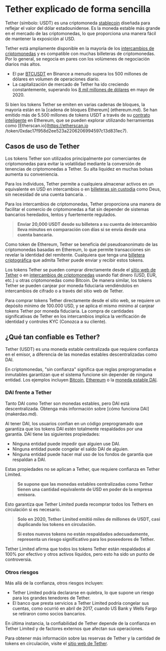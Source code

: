 # Tether explicado de forma sencilla

Tether (símbolo: USDT) es una criptomoneda [stablecoin](../../defi/es/5-stablecoins.md) diseñada para reflejar el valor del dólar estadounidense. Es la moneda estable más grande en el mercado de las criptomonedas, lo que proporciona una manera fácil de mantener la exposición al USD.

Tether está ampliamente disponible en la mayoría de los [intercambios de criptomonedas](../../fundamentals/es/6-buying-cryptocurrency-basics.md) y es compatible con muchas billeteras de criptomonedas. Por lo general, se negocia en pares con los volúmenes de negociación diarios más altos.

- El par [BTCUSDT](https://www.binance.com/es/trade/BTC_USDT) en Binance a menudo supera los 500 millones de dólares en volumen de operaciones diario.
- La capitalización de mercado de Tether ha ido creciendo constantemente, superando los [8 mil millones de dólares](https://coinmarketcap.com/currencies/tether/) en mayo de 2020.

Si bien los tokens Tether se emiten en varias cadenas de bloques, la mayoría están en la [cadena de bloques Ethereum] (ethereum.md). Se han emitido más de 5.500 millones de tokens USDT a través de su [contrato inteligente](https://etherscan.io/token/0xdac17f958d2ee523a2206206994597c13d831ec7) en Ethereum, que se pueden explorar utilizando herramientas como [Etherscan.io](https://etherscan.io /token/0xdac17f958d2ee523a2206206994597c13d831ec7).

## Casos de uso de Tether

Los tokens Tether son utilizados principalmente por comerciantes de criptomonedas para evitar la volatilidad mediante la conversión de tenencias de criptomonedas a Tether. Su alta liquidez en muchas bolsas aumenta su conveniencia.

Para los individuos, Tether permite a cualquiera almacenar activos en un equivalente en USD en intercambios o en [billeteras sin custodia](../../fundamentals/es/2-wallets-basics.md) como Deus, sin necesidad de una cuenta bancaria. .

Para los intercambios de criptomonedas, Tether proporciona una manera de facilitar el comercio de criptomonedas a fiat sin depender de sistemas bancarios heredados, lentos y fuertemente regulados.

> **Enviar 20,000 USDT desde su billetera a su cuenta de intercambio lleva minutos en comparación con días si se envía desde una cuenta bancaria.**

Como token de Ethereum, Tether se beneficia del pseudoanonimato de las criptomonedas basadas en Ethereum, lo que permite transacciones sin revelar la identidad del remitente. Cualquiera que tenga una [billetera criptográfica](https://deuswallet.com) que admita Tether puede enviar y recibir estos tokens.

Los tokens Tether se pueden comprar directamente desde el [sitio web de Tether](https://tether.to) o en [intercambios de criptomonedas](../../fundamentals/es/6-buying-cryptocurrency-basics.md) usando fiat dinero (USD, EUR, etc.) u otras criptomonedas como Bitcoin. De manera similar, los tokens Tether se pueden canjear por moneda fiduciaria vendiéndolos en intercambios de cifrado o a través del sitio web de Tether.

Para comprar tokens Tether directamente desde el sitio web, se requiere un depósito mínimo de 100.000 USD, y se aplica el mismo mínimo al canjear tokens Tether por moneda fiduciaria. La compra de cantidades significativas de Tether en los intercambios implica la verificación de identidad y controles KYC (Conozca a su cliente).

## ¿Qué tan confiable es Tether?

Tether (USDT) es una moneda estable centralizada que requiere confianza en el emisor, a diferencia de las monedas estables descentralizadas como DAI.

En criptomonedas, "sin confianza" significa que reglas preprogramadas e inmutables garantizan que el sistema funcione sin depender de ninguna entidad. Los ejemplos incluyen [Bitcoin](bitcoin.md), [Ethereum](ethereum.md) o la [moneda estable DAI](makerdao.md).

### DAI frente a Tether

Tanto DAI como Tether son monedas estables, pero DAI está descentralizada. Obtenga más información sobre [cómo funciona DAI] (makerdao.md).

Al tener DAI, los usuarios confían en un código preprogramado que garantiza que los tokens DAI estén totalmente respaldados por una garantía. DAI tiene las siguientes propiedades:
- Ninguna entidad puede impedir que alguien use DAI.
- Ninguna entidad puede congelar el saldo DAI de alguien.
- Ninguna entidad puede hacer mal uso de los fondos de garantía que respaldan a DAI.

Estas propiedades no se aplican a Tether, que requiere confianza en Tether Limited.

> **Se supone que las monedas estables centralizadas como Tether tienen una cantidad equivalente de USD en poder de la empresa emisora.**

Esto garantiza que Tether Limited pueda recomprar todos los Tethers en circulación si es necesario.

> **Solo en 2020, Tether Limited emitió miles de millones de USDT, casi duplicando los tokens en circulación.**
>
> **Si estos nuevos tokens no están respaldados adecuadamente, representa un riesgo significativo para los poseedores de Tether.**

Tether Limited afirma que todos los tokens Tether están respaldados al 100% por efectivo y otros activos líquidos, pero esto ha sido un punto de controversia.

### Otros riesgos

Más allá de la confianza, otros riesgos incluyen:
- Tether Limited podría declararse en quiebra, lo que supone un riesgo para los grandes tenedores de Tether.
- El banco que presta servicios a Tether Limited podría congelar sus cuentas, como ocurrió en abril de 2017, cuando US Bank y Wells Fargo se retiraron como socios bancarios.

En última instancia, la confiabilidad de Tether depende de la confianza en Tether Limited y de factores externos que afectan sus operaciones.

Para obtener más información sobre las reservas de Tether y la cantidad de tokens en circulación, visite el [sitio web de Tether](https://tether.to).